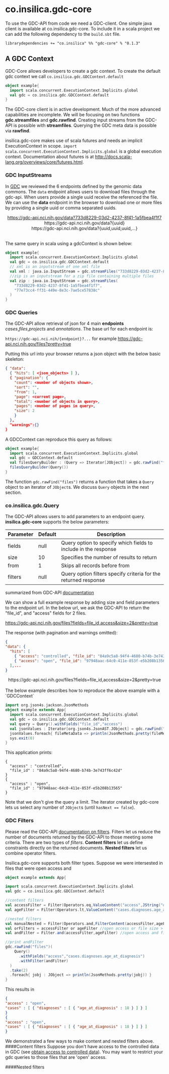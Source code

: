 # co.insilica.gdc-core

  To use the GDC-API from code we need a GDC-client.  One simple java client is available at co.insilica.gdc-core.  To include it in a scala project we can add the following dependency to the `build.sbt` file.  

`librarydependencies += "co.insilica" %% "gdc-core" % "0.1.3"`

## A GDC Context
  GDC-Core allows developers to create a gdc context. To create the default gdc context we call `co.insilica.gdc.GDCContext.default`
  
  ```scala
  object example{
    import scala.concurrent.ExecutionContext.Implicits.global
    val gdc = co.insilica.gdc.GDCContext.default
  }
  ```
The GDC-core client is in active development.  Much of the more advanced capabilities are incomplete. We will be focusing on two functions **gdc.streamfiles** and **gdc.rawfind**. Creating input streams from the GDC-API is possible with **streamfiles**.  Querying the GDC meta data is possible via **rawfind**.

insilica.gdc-core makes use of scala futures and needs an implicit ExecutionContext in scope.  `import scala.concurrent.ExecutionContext.Implicits.global` is a global execution context.  Documentation about futures is at http://docs.scala-lang.org/overviews/core/futures.html.

### GDC InputStreams
  In [GDC](gdc/0_gdc.md) we reviewed the 6 endpoints defined by the genomic data commons. The `data` endpoint allows users to download files through the gdc-api.  When users provide a single uuid receive the referenced the file. We can use the **data** endpoint in the browser to download one or more files by providing a single uuid or comma separated uuids. 
  
  <center>
  <a href=https://gdc-api.nci.nih.gov/data?733d8229-03d2-4237-8f41-1a5fbea4f1f7>https://gdc-api.nci.nih.gov/data?733d8229-03d2-4237-8f41-1a5fbea4f1f7</a><br/>
  https://gdc-api.nci.nih.gov/data?{uuid}<br/>
  https://gdc-api.nci.nih.gov/data?{uuid,uuid,uuid,...}
  </center>
  <br/>

The same query in scala using a gdcContext is shown below:
  
  ```scala
  object example{
    import scala.concurrent.ExecutionContext.Implicits.global
    val gdc = co.insilica.gdc.GDCContext.default    
    // xml is an inputstream of one xml file
    val xml : java.io.InputStream = gdc.streamFiles("733d8229-03d2-4237-8f41-1a5fbea4f1f7")
    //zip is an inputstream for a zip file containing multiple files
    val zip : java.io.InputStream = gdc.streamFiles(
      "733d8229-03d2-4237-8f41-1a5fbea4f1f7",
      "77e73cc4-ff31-449e-8e3c-7ae5ce57838c"
    )
  }
  ```


### GDC Queries
  The GDC-API allow retrieval of json for 4 main **endpoints** *cases*,*files*,*projects* and *annotations*. The base url for each endpoint is:
  
  `https://gdc-api.nci.nih/{endpoint}?...` for example https://gdc-api.nci.nih.gov/files?pretty=true
  
  Putting this url into your browser returns a json object with the below basic skeleton:
  
  ```json
  { "data":
    { "hits": [ <json_objects> ] },
    { "pagination": {
      "count": <number of objects shown>, 
      "sort": "", 
      "from": 1, 
      "page": <current page>, 
      "total": <number of objects in query>, 
      "pages": <number of pages in query>, 
      "size": 2
      }
    },
    "warnings":{}
  }
  ```
  
  A GDCContext can reproduce this query as follows:
  ```scala
  object example{
    import scala.concurrent.ExecutionContext.Implicits.global
    val gdc = GDCContext.default
    val filesQueryBuilder : (Query => Iterator[JObject]) = gdc.rawFind("files")
    filesQueryBuilder(Query())
  }
  ```
  The function `gdc.rawFind("files")` returns a function that takes a `Query` object to an iterator of `JObject`s. We discuss `Query` objects in the next section.

### co.insilica.gdc.Query
  
  The GDC-API allows users to add parameters to an endpoint query.  **insilica.gdc-core** supports the below parameters:

| Parameter | Default | Description        |
|--------|------|----------------------------------------------------|
| fields | null | Query option to specify which fields to include in the response |
| size   | 10   | Specifies the number of results to return |
| from   | 1    | Skips all records before from |
| filters| null | Query option filters specify criteria for the returned response |
summarized from GDC-API [documentation](https://gdc-docs.nci.nih.gov/API/Users_Guide/Search_and_Retrieval/#query-parameters)

We can show a full example response by adding size and field parameters to the endpoint url. In the below url, we ask the GDC-API to return the "file_id", and "access" fields for 2 files. 
  
  https://gdc-api.nci.nih.gov/files?fields=file_id,access&size=2&pretty=true 
  
  The response (with pagination and warnings omitted):
  
  ```json
  {
  "data": {
    "hits": [
      { "access": "controlled", "file_id": "84a9c5a8-94f4-4680-b74b-3e743ff6c42d" }, 
      { "access": "open", "file_id": "97948aac-64c0-411e-853f-e5b208b13565" }
    ],...
}
```
<center><a>https://gdc-api.nci.nih.gov/files?fields=file_id,access&size=2&pretty=true</a></center><br/>
  The below example describes how to reproduce the above example with a `GDCContext`
  
```scala 
import org.json4s.jackson.JsonMethods
object example extends App{
  import scala.concurrent.ExecutionContext.Implicits.global
  val gdc = co.insilica.gdc.GDCContext.default
  val query = Query().withFields("file_id","access")
  val jsonValues : Iterator[org.json4s.JsonAST.JObject] = gdc.rawFind("files")(query).take(2)
  jsonValues.foreach{ fileMetaData => println(JsonMethods.pretty(fileMetaData)) }
  sys.exit(0)
}
```
This application prints:
```
{
  "access" : "controlled",
  "file_id" : "84a9c5a8-94f4-4680-b74b-3e743ff6c42d"
}
{
  "access" : "open",
  "file_id" : "97948aac-64c0-411e-853f-e5b208b13565"
}
```
  
  Note that we don't give the query a limit. The iterator created by gdc-core lets us select any number of `JObject`s (until `hasNext == false`). 
  
### GDC Filters
  Please read the GDC-API [documentation on filters](https://gdc-docs.nci.nih.gov/API/Users_Guide/Search_and_Retrieval/#filters). Filters let us reduce the number of documents returned by the GDC-API to those meeting some criteria. There are two types of *filters*. **Content filters** let us define constraints directly on the returned documents. **Nested filters** let us combine operator filters.
  
  Insilica.gdc-core supports both filter types. Suppose we were intersested in files that were open access and 
  
  ```scala
object example extends App{

  import scala.concurrent.ExecutionContext.Implicits.global
  val gdc = co.insilica.gdc.GDCContext.default

  //content filters
  val accessFilter = Filter(Operators.eq,ValueContent("access",JString("open")))
  val ageFilter = Filter(Operators.lt,ValueContent("cases.diagnoses.age_at_diagnosis",JInt(20)))

  //nested filters
  val manualNested = Filter(Operators.and,FilterContent(accessFilter,ageFilter))
  val orFilters = accessFilter or ageFilter //open access or file size > 100000
  val andFilter = Filter.and(accessFilter,ageFilter) //open access and file size > 100000

  //print andFilter
  gdc.rawFind("files")(
      Query()
        .withFields("access","cases.diagnoses.age_at_diagnosis")
        .withFilter(andFilter)
    )
    .take(2)
    .foreach{ jobj : JObject => println(JsonMethods.pretty(jobj)) }
}
  ```
  This results in
  ```json
{
  "access" : "open",
  "cases" : [ { "diagnoses" : [ { "age_at_diagnosis" : 18 } ] } ]
}
{
  "access" : "open",
  "cases" : [ { "diagnoses" : [ { "age_at_diagnosis" : 18 } ] } ]
}
  ```
  
  We demonstrated a few ways to make content and nested filters above.  
  ####Content filters
  Suppose you don't have access to the controlled data in GDC (see [obtain access to controlled data](https://gdc.nci.nih.gov/access-data/obtaining-access-controlled-data)).  You may want to restrict your gdc queries to those files that are 'open' access. 
  

  ####Nested filters